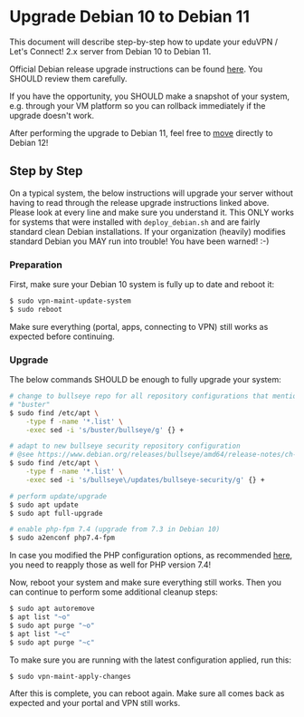 # Upgrade Debian 10 to Debian 11

This document will describe step-by-step how to update your eduVPN / Let's 
Connect! 2.x server from Debian 10 to Debian 11.

Official Debian release upgrade instructions can be found 
[here](https://www.debian.org/releases/bullseye/amd64/release-notes/ch-upgrading.en.html). 
You SHOULD review them carefully.

If you have the opportunity, you SHOULD make a snapshot of your system, e.g. 
through your VM platform so you can rollback immediately if the upgrade doesn't 
work.

After performing the upgrade to Debian 11, feel free to 
[move](UPGRADE_DEBIAN_11_TO_12.md) directly to Debian 12!

## Step by Step

On a typical system, the below instructions will upgrade your server without 
having to read through the release upgrade instructions linked above. Please 
look at every line and make sure you understand it. This ONLY works for systems
that were installed with `deploy_debian.sh` and are fairly standard clean 
Debian installations. If your organization (heavily) modifies standard Debian
you MAY run into trouble! You have been warned! :-)

### Preparation

First, make sure your Debian 10 system is fully up to date and reboot it:

```bash
$ sudo vpn-maint-update-system
$ sudo reboot
```

Make sure everything (portal, apps, connecting to VPN) still works as 
expected before continuing. 

### Upgrade

The below commands SHOULD be enough to fully upgrade your system:

```bash
# change to bullseye repo for all repository configurations that mention 
# "buster"
$ sudo find /etc/apt \
    -type f -name '*.list' \
    -exec sed -i 's/buster/bullseye/g' {} +

# adapt to new bullseye security repository configuration
# @see https://www.debian.org/releases/bullseye/amd64/release-notes/ch-information.en.html#security-archive
$ sudo find /etc/apt \
    -type f -name '*.list' \
    -exec sed -i 's/bullseye\/updates/bullseye-security/g' {} +

# perform update/upgrade
$ sudo apt update
$ sudo apt full-upgrade

# enable php-fpm 7.4 (upgrade from 7.3 in Debian 10)
$ sudo a2enconf php7.4-fpm
```

In case you modified the PHP configuration options, as recommended 
[here](DEPLOY_DEBIAN.md#php), you need to reapply those as well for PHP 
version 7.4!

Now, reboot your system and make sure everything still works. Then you can 
continue to perform some additional cleanup steps:

```bash
$ sudo apt autoremove
$ apt list "~o"
$ sudo apt purge "~o"
$ apt list "~c"
$ sudo apt purge "~c"
```

To make sure you are running with the latest configuration applied, run this:

```bash
$ sudo vpn-maint-apply-changes
```

After this is complete, you can reboot again. Make sure all comes back as 
expected and your portal and VPN still works.
